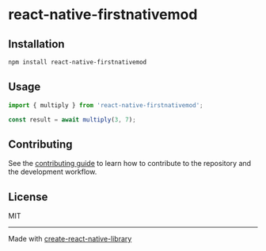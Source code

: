 # react-native-firstnativemod


## Installation

```sh
npm install react-native-firstnativemod
```

## Usage

```js
import { multiply } from 'react-native-firstnativemod';

const result = await multiply(3, 7);
```

## Contributing

See the [contributing guide](CONTRIBUTING.md) to learn how to contribute to the repository and the development workflow.

## License

MIT

---

Made with [create-react-native-library](https://github.com/callstack/react-native-builder-bob)
